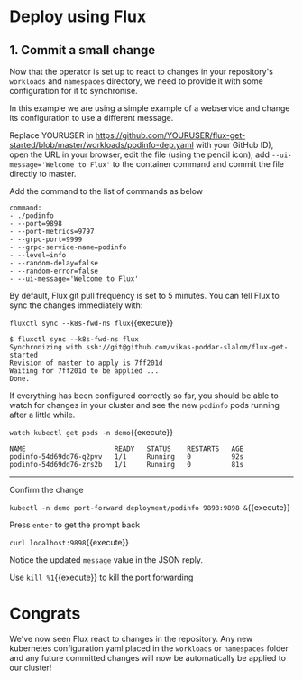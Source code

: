 # Deploy using Flux

## 1. Commit a small change

Now that the operator is set up to react to changes in your repository's `workloads` and `namespaces` directory, we need to provide it with some configuration for it to synchronise.

In this example we are using a simple example of a webservice and change its configuration to use a different message.

Replace YOURUSER in https://github.com/YOURUSER/flux-get-started/blob/master/workloads/podinfo-dep.yaml with your GitHub ID), open the URL in your browser, edit the file (using the pencil icon), add `--ui-message='Welcome to Flux'` to the container command and commit the file directly to master.

Add the command to the list of commands as below
```
command:
- ./podinfo
- --port=9898
- --port-metrics=9797
- --grpc-port=9999
- --grpc-service-name=podinfo
- --level=info
- --random-delay=false
- --random-error=false
- --ui-message='Welcome to Flux'
```

By default, Flux git pull frequency is set to 5 minutes. You can tell Flux to sync the changes immediately with:

`fluxctl sync --k8s-fwd-ns flux`{{execute}}

```
$ fluxctl sync --k8s-fwd-ns flux
Synchronizing with ssh://git@github.com/vikas-poddar-slalom/flux-get-started
Revision of master to apply is 7ff201d
Waiting for 7ff201d to be applied ...
Done.
```

If everything has been configured correctly so far, you should be able to watch for changes in your cluster and see the new `podinfo` pods running after a little while.

`watch kubectl get pods -n demo`{{execute}}
```
NAME                      READY   STATUS    RESTARTS   AGE
podinfo-54d69dd76-q2pvv   1/1     Running   0          92s
podinfo-54d69dd76-zrs2b   1/1     Running   0          81s
```

---

Confirm the change

`kubectl -n demo port-forward deployment/podinfo 9898:9898 &`{{execute}}

Press `enter` to get the prompt back

`curl localhost:9898`{{execute}}

Notice the updated `message` value in the JSON reply.

Use `kill %1`{{execute}} to kill the port forwarding

# Congrats

We've now seen Flux react to changes in the repository. Any new kubernetes configuration yaml placed in the `workloads` or `namespaces` folder and any future committed changes will now be automatically be applied to our cluster!
